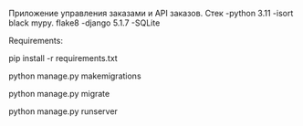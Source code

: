 Приложение управления заказами и АPI  заказов.
Стек
-python 3.11
-isort black mypy. flake8
-django 5.1.7
-SQLite


Requirements:

pip install -r requirements.txt

python manage.py makemigrations

python manage.py migrate

python manage.py runserver
